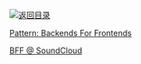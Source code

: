 [![返回目录](https://user-images.githubusercontent.com/5803001/38079637-ff0abcf0-3371-11e8-9b76-ad651620afc7.jpg)](https://github.com/wxyyxc1992/Awesome-Lists)

[Pattern: Backends For Frontends](http://samnewman.io/patterns/architectural/bff/)

[BFF @ SoundCloud](https://www.thoughtworks.com/insights/blog/bff-soundcloud)
